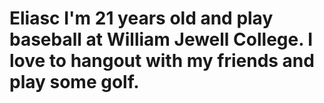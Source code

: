 # Eliasc I'm 21 years old and play baseball at William Jewell College. I love to hangout with my friends and play some golf.
